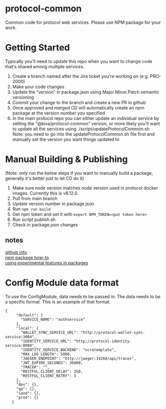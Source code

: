 # protocol-common
Common code for protocol web services.  Please use NPM package for your work.

# Getting Started
Typically you'll need to update this repo when you want to change code that's shared among multiple services.
1. Create a branch named after the Jira ticket you're working on (e.g. PRO-2000)
2. Make your code changes
3. Update the "version" in package.json using Major.Minor.Patch semantic versioning
4. Commit your change to the branch and create a new PR in github
5. Once approved and merged CD will automatically create an npm package at the version number you specified
6. In the main protocol repo you can either update an individual service by setting the "@kiva/protocol-common" version,
   or more likely you'll want to update all the services using ./script/updateProtocolCommon.sh
   Note: you need to go into the updateProtocolCommon.sh file first and manually set the version you want things updated to

# Manual Building & Publishing
(Note: only run the below steps if you want to manually build a package, generally it's better just to let CD do it)
1. Make sure node version matches node version used in protocol docker images.  Currently this is v8.12.0.
2. Pull from main branch
3. Update version number in package.json
4. Run `npm run build`
5. Get npm token and set it with `export NPM_TOKEN=<put token here>`
6. Run script publish.sh
7. Check in package.json changes

## notes
[github info](https://help.github.com/en/packages/using-github-packages-with-your-projects-ecosystem/configuring-npm-for-use-with-github-packages)  
[npm package how-to](https://itnext.io/step-by-step-building-and-publishing-an-npm-typescript-package-44fe7164964c)  
[using experimental features in packages](https://medium.com/@nodejs/announcing-a-new-experimental-modules-1be8d2d6c2ff)

# Config Module data format
To use the ConfigModule, data needs to be passed in.  The data needs to be a specific format.  This is an example of that format.
```
{
     "default": {
       "SERVICE_NAME": "authservice"
     },
     "local": {
       "WALLET_SYNC_SERVICE_URL": "http://protocol-wallet-sync-service:3004",
       "IDENTITY_SERVICE_URL": "http://protocol-identity-service:8080",
       "IDENTITY_SERVICE_BACKEND": "ncratemplate",
       "MAX_LOG_LENGTH": 5000,
       "JAEGER_ENDPOINT": "http://jaeger:14268/api/traces",
       "JWT_EXPIRE_SECONDS": 36000,
       "TRACER": "",
       "RESTFUL_CLIENT_DELAY": 250,
       "RESTFUL_CLIENT_RETRY": 5
     },
     "dev": {},
     "qa": {},
     "sand": {},
     "prod": {}
   }
```
